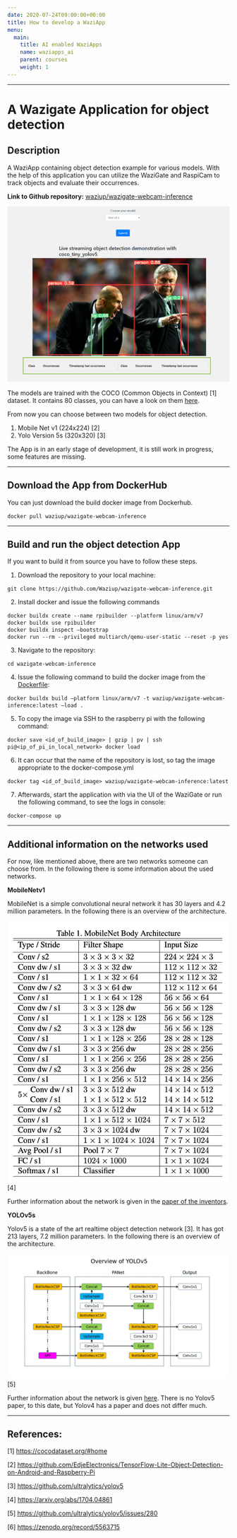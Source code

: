 ```yaml
---
date: 2020-07-24T09:00:00+00:00
title: How to develop a WaziApp
menu:
  main:
    title: AI enabled WaziApps
    name: waziapps_ai
    parent: courses
    weight: 1
---
```


___________________________________________________________________________________________________________________

A Wazigate Application for object detection
===========================================

Description
-----------

A WaziApp containing object detection example for various models. With the help of this application you can utilize the WaziGate and RaspiCam to track objects and evaluate their occurrences.

**Link to Github repository:** [waziup/wazigate-webcam-inference](https://github.com/Waziup/wazigate-webcam-inference)

![This is a screenshot with an example picture, made with my webcam. Just joking, obviously not made with my webcam!](./media/wazigate-webcam-inference.png)

The models are trained with the COCO (Common Objects in Context) [1] dataset. It contains 80 classes, you can have a look on them [here](coco_tiny_yolov5/labelmap.txt "labelmap.txt"). 

From now you can choose between two models for object detection.

1. Mobile Net v1 (224x224) [2]
2. Yolo Version 5s (320x320) [3]

The App is in an early stage of development, it is still work in progress, some features are missing.

___________________________________________________________________________________________________________________

Download the App from DockerHub
-------------------------------

You can just download the build docker image from Dockerhub.

```
docker pull waziup/wazigate-webcam-inference
```

___________________________________________________________________________________________________________________

Build and run the object detection App
--------------------------------------

If you want to build it from source you have to follow these steps.

1. Download the repository to your local machine:

```
git clone https://github.com/Waziup/wazigate-webcam-inference.git
```

2. Install docker and issue the following commands

```
docker buildx create --name rpibuilder --platform linux/arm/v7
docker buildx use rpibuilder 
docker buildx inspect –bootstrap
docker run --rm --privileged multiarch/qemu-user-static --reset -p yes
```

3. Navigate to the repository:

```
cd wazigate-webcam-inference
```

4. Issue the following command to build the docker image from the [Dockerfile](https://github.com/Waziup/wazigate-webcam-inference/blob/main/Dockerfile "Dockerfile"):

```
docker buildx build –platform linux/arm/v7 -t waziup/wazigate-webcam-inference:latest –load .
```

5. To copy the image via SSH to the raspberry pi with the following command:

```
docker save <id_of_build_image> | gzip | pv | ssh pi@<ip_of_pi_in_local_network> docker load
```

6. It can occur that the name of the repository is lost, so tag the image appropriate to the docker-compose.yml

```
docker tag <id_of_build_image> waziup/wazigate-webcam-inference:latest
```

7. Afterwards, start the application with via the UI of the WaziGate or run the following command, to see the logs in console:

```
docker-compose up
```

___________________________________________________________________________________________________________________

Additional information on the networks used
-------------------------------------------

For now, like mentioned above, there are two networks someone can choose from. In the following there is some information about the used networks.

**MobileNetv1**

MobileNet is a simple convolutional neural network it has 30 layers and 4.2 million parameters. In the following there is an overview of the architecture.

![Architecture overview of MobileNetv1](./media/mobilenetv1_architecture.png) [4]

Further information about the network is given in the [paper of the inventors](https://arxiv.org/abs/1704.04861). 

**YOLOv5s**

Yolov5 is a state of the art realtime object detection network [3]. It has got 213 layers, 7.2 million parameters. In the following there is an overview of the architecture.

![Architecture overview of Yolov5s](./media/yolov5_architecture.jpg) [5]

Further information about the network is given [here](https://arxiv.org/abs/1704.04861). There is no Yolov5 paper, to this date, but Yolov4 has a paper and does not differ much.

___________________________________________________________________________________________________________________

References:
----------

[1] https://cocodataset.org/#home

[2] https://github.com/EdjeElectronics/TensorFlow-Lite-Object-Detection-on-Android-and-Raspberry-Pi

[3] https://github.com/ultralytics/yolov5

[4] https://arxiv.org/abs/1704.04861

[5] https://github.com/ultralytics/yolov5/issues/280

[6] https://zenodo.org/record/5563715

